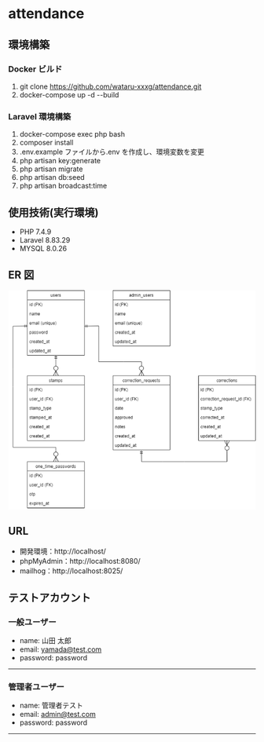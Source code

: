 # attendance

## 環境構築

### Docker ビルド

1. git clone https://github.com/wataru-xxxg/attendance.git
1. docker-compose up -d --build

### Laravel 環境構築

1. docker-compose exec php bash
1. composer install
1. .env.example ファイルから.env を作成し、環境変数を変更
1. php artisan key:generate
1. php artisan migrate
1. php artisan db:seed
1. php artisan broadcast:time

## 使用技術(実行環境)

- PHP 7.4.9
- Laravel 8.83.29
- MYSQL 8.0.26

## ER 図

![ER図](er.drawio.png "ER図")

## URL

- 開発環境：http://localhost/
- phpMyAdmin：http://localhost:8080/
- mailhog：http://localhost:8025/

## テストアカウント

### 一般ユーザー

- name: 山田 太郎
- email: yamada@test.com
- password: password

---

### 管理者ユーザー

- name: 管理者テスト
- email: admin@test.com
- password: password

---
